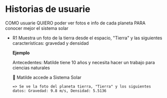 # Historias de usuarie

COMO usuarie
QUIERO poder ver fotos e info de cada planeta
PARA conocer mejor el sistema solar

- R1 Muestra un foto de la tierra desde el espacio, "Tierra" y las siguientes características: gravedad y densidad

  **Ejemplo**

  Antecedentes: Matilde tiene 10 años y necesita hacer un trabajo para ciencias naturales

  👧 Matilde accede a Sistema Solar

      => Se ve la foto del planeta tierra, "Tierra" y los siguientes datos: Gravedad: 9.8 m/s, Densidad: 5.5136
